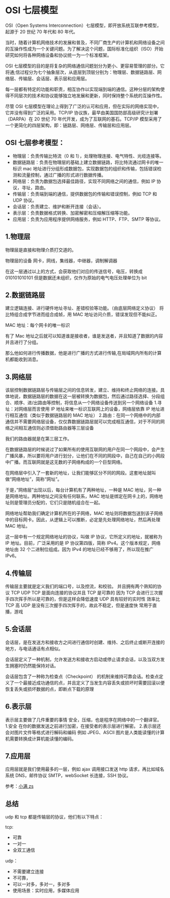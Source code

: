 # OSI 七层模型

OSI（Open Systems Interconnection）七层模型，即开放系统互联参考模型，起源于 20 世纪 70 年代和 80 年代。

当时，随着计算机网络技术的发展和普及，不同厂商生产的计算机和网络设备之间的互操作性成为一个关键问题。为了解决这个问题，国际标准化组织（ISO）开始研究如何将各种网络设备和协议统一为一个标准框架。

OSI 七层模型的目的是将复杂的网络通信问题划分为更小、更容易管理的部分。它将通;信过程分为七个抽象层次，从底层到顶层分别为：物理层、数据链路层、网络层、传输层、会话层、表示层和应用层。

每一层都有特定的功能和职责，相互协作以实现端到端的通信。这种分层的架构使得不同层次的技术和协议能够独立地发展和更新，同时保持整个系统的互操作性。

尽管 OSI 七层模型在理论上得到了广泛的认可和应用，但在实际的网络实现中，它并没有得到广泛的采用。TCP/IP 协议族，最早由美国国防部高级研究计划署（DARPA）在 20 世纪 70 年代开发，成为了互联网的基石。TCP/IP 模型采用了一个更简化的四层架构，即：链路层、网络层、传输层和应用层。

## OSI 七层参考模型：

- 物理层：负责传输比特流（0 和 1），处理物理连接、电气特性、光缆连接等。
- 数据链路层：负责在物理层的基础上建立数据链路，将比特流通过网卡的唯一标识 mac 地址进行分组形成数据包，实现数据包的组织和传输，包括错误检测和流量控制，通过广播的形式进行数据传播。
- 网络层：负责为数据包选择最佳路径，实现不同网络之间的通信，例如 IP 协议，寻址，路由。
- 传输层：负责端到端的通信，提供数据包的传输和错误控制，例如 TCP 和 UDP 协议。
- 会话层：负责建立、维护和断开连接（会话）。
- 表示层：负责数据格式转换、加密解密和压缩解压缩等功能。
- 应用层：负责为应用程序提供网络服务，例如 HTTP、FTP、SMTP 等协议。

## 1.物理层

物理层是直接和物理介质打交道的。

物理层的设备 网卡，网线，集线器，中继器，调制解调器

在这一层通过以上的方式，会获取他们对应的传送信号，电压，转换成 010101010101 但是数据还未组织，仅作为原始的电气电压处理单位为 bit

## 2.数据链路层

建立逻辑连接、进行硬件地址寻址、差错校验等功能。（由底层网络定义协议）
将比特组合成字节进而组合成帧，用 MAC 地址访问介质，错误发现但不能纠正。

MAC 地址：每个网卡的唯一标识

有了 Mac 地址之后就可以知道谁是接收者，谁是发送者，并且知道了数据的内容并且进行了分组。

那么他如何进行传播数据，他是进行广播的方式进行传输,在局域网内所有的计算机都能收到消息。

## 3.网络层

该层控制数据链路层与传输层之间的信息转发，建立、维持和终止网络的连接。具体地说，数据链路层的数据在这一层被转换为数据包，然后通过路径选择、分段组合、顺序、进/出路由等控制，将信息从一个网络设备传送到另一个网络设备 1.寻址：对网络层而言使用 IP 地址来唯一标识互联网上的设备，网络层依靠 IP 地址进行相互通信（类似于数据链路层的 MAC 地址） 2.路由：在同一个网络中的内部通信并不需要网络层设备，仅仅靠数据链路层就可以完成相互通信，对于不同的网络之间相互通信则必须借助路由器等三层设备

我们的路由器就是在第三层工作。

在数据链路层的时候说过了如果所有的使用互联网的用户在同一个网段中，会产生广播风暴，所以要将用户进行划分，让他们在不同的网段中，自己在自己的小网段中广播。而互联网就是这无数的子网络构成的一个巨型网络。

在网络层中引入了一套新的地址，让我们能够区分不同的网段。这套地址就叫做“网络地址”，简称“网址”。

于是，”网络层”出现以后，每台计算机有了两种地址，一种是 MAC 地址，另一种是网络地址。两种地址之间没有任何联系，MAC 地址是绑定在网卡上的，网络地址则是管理员分配的，它们只是随机组合在一起。

网络地址帮助我们确定计算机所在的子网络，MAC 地址则将数据包送到该子网络中的目标网卡。因此，从逻辑上可以推断，必定是先处理网络地址，然后再处理 MAC 地址。

这一层中有一个规定网络地址的协议，叫做 IP 协议，它所定义的地址，就被称为 IP 地址。目前，广泛采用的是 IP 协议第四版，简称 IPv4。这个版本规定，网络地址由 32 个二进制位组成。因为 IPv4 的地址已经不够用了，所以现在推广 IPv6。

## 4.传输层

传输层主要就是定义我们的端口号，以及控流，和校验。
并且拥有两个熟知的协议 TCP UDP
TCP 是面向连接的协议并且 TCP 是可靠的
因为 TCP 会进行三次握手四次挥手所以是可靠的，但是这样会降低速度
UDP 具有较好的实时性 效率比 TCP 高
UDP 是没有三次握手四次挥手的，故此不稳定，但是速度快 常用于直播，游戏

## 5.会话层

会话层，是在发送方和接收方之间进行通信时创建、维持、之后终止或断开连接的地方，与电话通话有点相似。

会话层定义了一种机制，允许发送方和接收方启动或停止请求会话，以及当双方发生拥塞时仍然能保持对话。

会话层包含了一种称为检查点（Checkpoint） 的机制来维持可靠会话。检查点定义了一个最接近成功通信的点，并且定义了当发生内容丢失或损坏时需要回滚以便恢复丢失或损坏数据的点，即断点下载的原理

## 6.表示层

表示层主要做了几件重要的事情 安全，压缩，也是程序在网络中的一个翻译官。 1.安全 在你的数据发送之前进行加密，在接受者的表示层进行解密。 2.表示层还会对图片文件等格式进行解码和编码 例如 JPEG、ASCll 图片是人类能读懂的计算机需要转换成计算机能读懂的编码。

## 7.应用层

应用层就是我们使用最多的一层，例如 ajax 调用接口发送 http 请求，再比如域名系统 DNS，邮件协议 SMTP，webSocket 长连接，SSH 协议。

参考：[小满 zs](https://juejin.cn/post/7228893159069548599)

## 总结

udp 和 tcp 都是传输层的协议，他们有以下特点：

tcp:

- 可靠
- 一对一
- 全双工通信

udp：

- 不需要建立连接
- 不可靠，
- 可以一对多，多对一，多对多
- 使用场景：实时应用，多媒体应用
